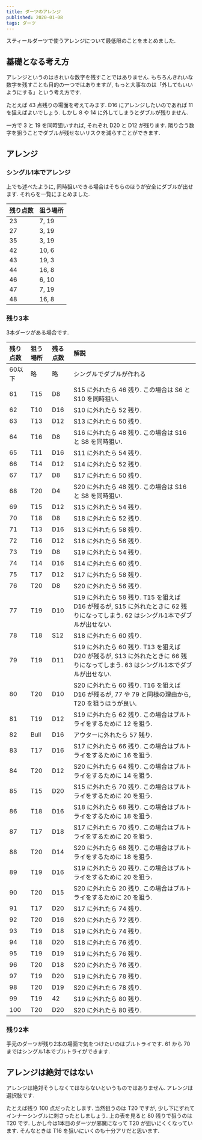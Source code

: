 ```yaml
---
title: ダーツのアレンジ
published: 2020-01-08
tags: ダーツ
---
```


スティールダーツで使うアレンジについて最低限のことをまとめました.

<!--more-->


## 基礎となる考え方
アレンジというのはきれいな数字を残すことではありません. もちろんきれいな数字を残すことも目的の一つではありますが, もっと大事なのは「外してもいいようにする」という考え方です.

たとえば 43 点残りの場面を考えてみます. D16 にアレンジしたいのであれば 11 を狙えばよいでしょう. しかし 8 や 14 に外してしまうとダブルが残りません.

一方で 3 と 19 を同時狙いすれば, それぞれ D20 と D12 が残ります. 隣り合う数字を狙うことでダブルが残せないリスクを減らすことができます.

## アレンジ

### シングル1本でアレンジ

上でも述べたように, 同時狙いできる場合はそちらのほうが安全にダブルが出せます. それらを一覧にまとめました.

|残り点数|狙う場所|
|:-----|:-----|
|23      |7, 19   |
|27      |3, 19   |
|35      |3, 19   |
|42      |10, 6   |
|43      |19, 3   |
|44      |16, 8   |
|46      |6, 10   |
|47      |7, 19   |
|48      |16, 8   |

### 残り3本

3本ダーツがある場合です.

|残り点数|狙う場所|残る点数|解説|
|:--|:--|:--|:----------|
|60以下  |略      |略    |シングルでダブルが作れる|
|61      |T15     |D8    |S15 に外れたら 46 残り. この場合は S6 と S10 を同時狙い.|
|62      |T10     |D16   |S10 に外れたら 52 残り.|
|63      |T13     |D12   |S13 に外れたら 50 残り.|
|64      |T16     |D8    |S16 に外れたら 48 残り. この場合は S16 と S8 を同時狙い.|
|65      |T11     |D16   |S11 に外れたら 54 残り.|
|66      |T14     |D12   |S14 に外れたら 52 残り.|
|67      |T17     |D8    |S17 に外れたら 50 残り.|
|68      |T20     |D4    |S20 に外れたら 48 残り. この場合は S16 と S8 を同時狙い.|
|69      |T15     |D12   |S15 に外れたら 54 残り.|
|70      |T18     |D8    |S18 に外れたら 52 残り.|
|71      |T13     |D16   |S13 に外れたら 58 残り.|
|72      |T16     |D12   |S16 に外れたら 56 残り.|
|73      |T19     |D8    |S19 に外れたら 54 残り.|
|74      |T14     |D16   |S14 に外れたら 60 残り.|
|75      |T17     |D12   |S17 に外れたら 58 残り.|
|76      |T20     |D8    |S20 に外れたら 56 残り.|
|77      |T19     |D10   |S19 に外れたら 58 残り. T15 を狙えば D16 が残るが, S15 に外れたときに 62 残りになってしまう. 62 はシングル1本でダブルが出せない.|
|78      |T18     |S12   |S18 に外れたら 60 残り.|
|79      |T19     |D11   |S19 に外れたら 60 残り. T13 を狙えば D20 が残るが, S13 に外れたときに 66 残りになってしまう. 63 はシングル1本でダブルが出せない.|
|80      |T20     |D10   |S20 に外れたら 60 残り. T16 を狙えば D16 が残るが, 77 や 79 と同様の理由から, T20 を狙うほうが良い.|
|81      |T19     |D12   |S19 に外れたら 62 残り. この場合はブルトライをするために 12 を狙う.|
|82      |Bull    |D16   |アウターに外れたら 57 残り.|
|83      |T17     |D16   |S17 に外れたら 66 残り. この場合はブルトライをするために 16 を狙う.|
|84      |T20     |D12   |S20 に外れたら 64 残り. この場合はブルトライをするために 14 を狙う.|
|85      |T15     |D20   |S15 に外れたら 70 残り. この場合はブルトライをするために 20 を狙う.|
|86      |T18     |D16   |S18 に外れたら 68 残り. この場合はブルトライをするために 18 を狙う.|
|87      |T17     |D18   |S17 に外れたら 70 残り. この場合はブルトライをするために 20 を狙う.|
|88      |T20     |D14   |S20 に外れたら 68 残り. この場合はブルトライをするために 18 を狙う.|
|89      |T19     |D16   |S19 に外れたら 20 残り. この場合はブルトライをするために 20 を狙う.|
|90      |T20     |D15   |S20 に外れたら 20 残り. この場合はブルトライをするために 20 を狙う.|
|91      |T17     |D20   |S17 に外れたら 74 残り.|
|92      |T20     |D16   |S20 に外れたら 72 残り.|
|93      |T19     |D18   |S19 に外れたら 74 残り.|
|94      |T18     |D20   |S18 に外れたら 76 残り.|
|95      |T19     |D19   |S19 に外れたら 76 残り.|
|96      |T20     |D18   |S20 に外れたら 76 残り.|
|97      |T19     |D20   |S19 に外れたら 78 残り.|
|98      |T20     |D19   |S20 に外れたら 78 残り.|
|99      |T19     |42    |S19 に外れたら 80 残り.|
|100     |T20     |D20   |S20 に外れたら 80 残り.|

### 残り2本

手元のダーツが残り2本の場面で気をつけたいのはブルトライです. 61 から 70 まではシングル1本でブルトライができます.


## アレンジは絶対ではない

アレンジは絶対そうしなくてはならないというものではありません. アレンジは選択肢です.

たとえば残り 100 点だったとします. 当然狙うのは T20 ですが, 少し下にずれてインナーシングルに刺さったとしましょう. 上の表を見ると 80 残りで狙うのは T20 です. しかし今は1本目のダーツが邪魔になって T20 が狙いにくくなっています. そんなときは T16 を狙いにいくのも十分アリだと思います.
